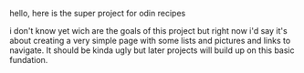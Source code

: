 hello, here is the super project for odin recipes

i don't know yet wich are the goals of this project but right now i'd say
it's about creating a very simple page with some lists and pictures and links
to navigate. It should be kinda ugly but later projects will build up on this basic fundation.